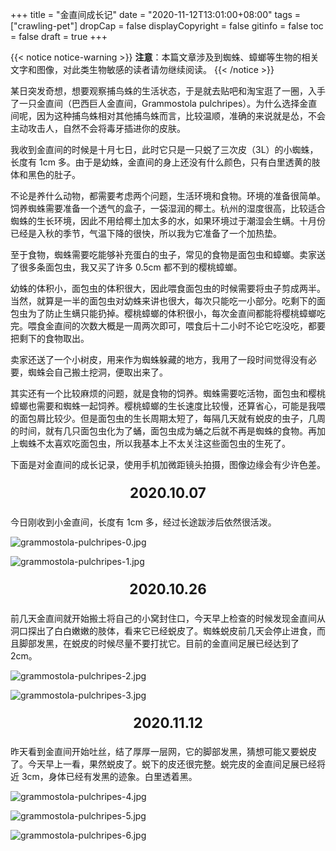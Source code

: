 +++
title = "金直间成长记"
date = "2020-11-12T13:01:00+08:00"
tags = ["crawling-pet"]
dropCap = false
displayCopyright = false
gitinfo = false
toc = false
draft = true
+++

{{< notice notice-warning >}}
<strong>注意</strong>：本篇文章涉及到蜘蛛、蟑螂等生物的相关文字和图像，对此类生物敏感的读者请勿继续阅读。
{{< /notice >}}

<span class="drop-cap">某</span>日突发奇想，想要观察捕鸟蛛的生活状态，于是就去贴吧和淘宝逛了一圈，入手了一只金直间（巴西巨人金直间，Grammostola pulchripes）。为什么选择金直间呢，因为这种捕鸟蛛相对其他捕鸟蛛而言，比较温顺，准确的来说就是怂，不会主动攻击人，自然不会将毒牙插进你的皮肤。

我收到金直间的时候是十月七日，此时它只是一只蜕了三次皮（3L）的小蜘蛛，长度有 1cm 多。由于是幼蛛，金直间的身上还没有什么颜色，只有白里透黄的肢体和黑色的肚子。

不论是养什么动物，都需要考虑两个问题，生活环境和食物。环境的准备很简单。饲养蜘蛛需要准备一个透气的盒子，一袋湿润的椰土。杭州的湿度很高，比较适合蜘蛛的生长环境，因此不用给椰土加太多的水，如果环境过于潮湿会生螨。十月份已经是入秋的季节，气温下降的很快，所以我为它准备了一个加热垫。

至于食物，蜘蛛需要吃能够补充蛋白的虫子，常见的食物是面包虫和蟑螂。卖家送了很多条面包虫，我又买了许多 0.5cm 都不到的樱桃蟑螂。 

幼蛛的体积小，面包虫的体积很大，因此喂食面包虫的时候需要将虫子剪成两半。当然，就算是一半的面包虫对幼蛛来讲也很大，每次只能吃一小部分。吃剩下的面包虫为了防止生螨只能扔掉。樱桃蟑螂的体积很小，每次金直间都能将樱桃蟑螂吃完。喂食金直间的次数大概是一周两次即可，喂食后十二小时不论它吃没吃，都要把剩下的食物取出。

卖家还送了一个小树皮，用来作为蜘蛛躲藏的地方，我用了一段时间觉得没有必要，蜘蛛会自己搬土挖洞，便取出来了。

其实还有一个比较麻烦的问题，就是食物的饲养。蜘蛛需要吃活物，面包虫和樱桃蟑螂也需要和蜘蛛一起饲养。樱桃蟑螂的生长速度比较慢，还算省心，可能是我喂的面包屑比较少。但是面包虫的生长周期太短了，每隔几天就有蜕皮的虫子，几周的时间，就有几只面包虫化为了蛹，面包虫成为蛹之后就不再是蜘蛛的食物。再加上蜘蛛不太喜欢吃面包虫，所以我基本上不太关注这些面包虫的生死了。

下面是对金直间的成长记录，使用手机加微距镜头拍摄，图像边缘会有少许色差。

<p style="text-align:center; font-size:1.6em"><strong>2020.10.07</strong></p>

今日刚收到小金直间，长度有 1cm 多，经过长途跋涉后依然很活泼。

![grammostola-pulchripes-0.jpg](/images/grammostola-pulchripes-0.jpg "刚收到的 3L 金直间")

![grammostola-pulchripes-1.jpg](/images/grammostola-pulchripes-1.jpg "化蛹的面包虫")

<p style="text-align:center; font-size:1.6em"><strong>2020.10.26</strong></p>

前几天金直间就开始搬土将自己的小窝封住口，今天早上检查的时候发现金直间从洞口探出了白白嫩嫩的肢体，看来它已经蜕皮了。蜘蛛蜕皮前几天会停止进食，而且脚部发黑，在蜕皮的时候尽量不要打扰它。目前的金直间足展已经达到了 2cm。

![grammostola-pulchripes-2.jpg](/images/grammostola-pulchripes-2.jpg "刚蜕皮的 4L 金直间")

![grammostola-pulchripes-3.jpg](/images/grammostola-pulchripes-3.jpg "在饲养盒里乱爬的小蟑螂")

<p style="text-align:center; font-size:1.6em"><strong>2020.11.12</strong></p>

昨天看到金直间开始吐丝，结了厚厚一层网，它的脚部发黑，猜想可能又要蜕皮了。今天早上一看，果然蜕皮了。蜕下的皮还很完整。蜕完皮的金直间足展已经将近 3cm，身体已经有发黑的迹象。白里透着黑。

![grammostola-pulchripes-4.jpg](/images/grammostola-pulchripes-4.jpg "刚蜕皮的 5L 金直间")

![grammostola-pulchripes-5.jpg](/images/grammostola-pulchripes-5.jpg "刚蜕皮的 5L 金直间")

![grammostola-pulchripes-6.jpg](/images/grammostola-pulchripes-6.jpg "5L 金直间蜕掉的皮")